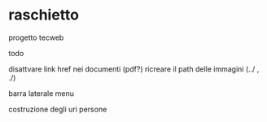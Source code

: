 # raschietto
progetto tecweb

todo

disattvare link href nei documenti (pdf?)
ricreare il path delle immagini (../ , ./)

barra laterale menu

costruzione degli uri persone
